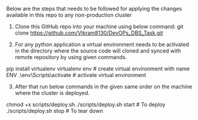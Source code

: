 Below are the steps that needs to be followed for applying the changes available in this repo to any non-production cluster

1. Clone this GitHub repo into your machine using below command:
git clone https://github.com/Vikram8130/DevOPs_DBS_Task.git

2. For any python application a virtual environment needs to be activated in the directory where the source code will cloned and synced with remote repository by using given commands.

pip install virtualenv
virtualenv env          # create virtual environment with name ENV
.\env\Scripts\activate  # activate virtual environment   

3. After that run below commands in the given same order on the machine where the cluster is deployed.

chmod +x scripts/deploy.sh
./scripts/deploy.sh start  # To deploy
./scripts/deploy.sh stop   # To tear down
